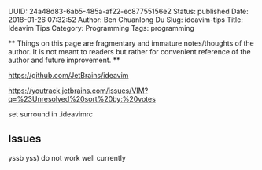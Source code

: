 UUID: 24a48d83-6ab5-485a-af22-ec87755156e2
Status: published
Date: 2018-01-26 07:32:52
Author: Ben Chuanlong Du
Slug: ideavim-tips
Title: Ideavim Tips
Category: Programming
Tags: programming

**
Things on this page are
fragmentary and immature notes/thoughts of the author.
It is not meant to readers
but rather for convenient reference of the author and future improvement.
**

https://github.com/JetBrains/ideavim

https://youtrack.jetbrains.com/issues/VIM?q=%23Unresolved%20sort%20by:%20votes

set surround in .ideavimrc

## Issues

yssb yss) do not work well currently 


